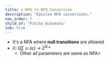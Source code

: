 ```yaml
---
title: ε-NFA to NFA Conversion
description: "Epsilon NFA conversions."
nav_order: 7
child_of: "Finite Automata"
sub: true
---
```

 
- It's a NFA where **null transitions** are allowed
- **δ: Q*∑ ∪ {ε} -> 2<sup>Q.</sup>**
    - Other all parameters are same as NFA>